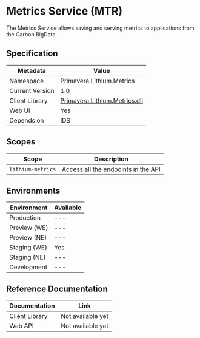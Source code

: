 # Metrics Service (MTR)

The Metrics Service allows saving and serving metrics to applications from the Carbon BigData.

## Specification

| Metadata | Value |
| - | - |
| Namespace | Primavera.Lithium.Metrics |
| Current Version | 1.0 |
| Client Library | [Primavera.Lithium.Metrics.dll](http://nuget.primaverabss.com:82/feeds/public-lithium-general/Primavera.Lithium.Metrics/) |
| Web UI | Yes |
| Depends on | IDS

## Scopes

| Scope | Description |
| - | - |
| `lithium-metrics` | Access all the endpoints in the API |

## Environments

| Environment | Available |
| - | - |
| Production | --- |
| Preview (WE) | --- |
| Preview (NE) | --- |
| Staging (WE) | Yes |
| Staging (NE) | --- |
| Development | --- |

## Reference Documentation

| Documentation | Link |
| - | - |
| Client Library | Not available yet |
| Web API | Not available yet |
